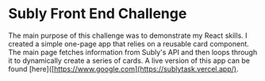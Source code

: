 # Subly Front End Challenge

The main purpose of this challenge was to demonstrate my React skills. I created a simple one-page app that relies on a reusable card component. The main page fetches  information from Subly's API and then loops through it to dynamically create a series of cards. A live version of this app can be found [here]([https://www.google.com](https://sublytask.vercel.app/).
